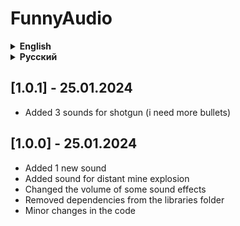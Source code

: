 # FunnyAudio

<details>
<summary><strong>English</strong></summary>

All sounds can be configured in the config ```Hypick.FunnyAudio.cfg```

### Changes:

- The shovel makes a sound [Bonk](https://www.youtube.com/watch?v=6TP0abZdRXg)
- When you look at the spring, it makes a sound [VineBoom](https://www.youtube.com/watch?v=Oc7Cin_87H4)
- Hoarding Bug
   - When chirping, it makes a sound [Yippee](https://www.youtube.com/watch?v=0CqEKoy-fIQ)
   - When hit, the player makes a sound [Ahh](https://www.youtube.com/watch?v=09gX0WL0AmI)
   - When aggressive, makes the sound AAAAAAGHH
- Shotgun
   - Reloading and shooting makes sounds I NEED MORE BULLETS
- Landmine now makes a BIG boom
- Airhorn now moans

</details>

<details>
<summary><strong>Русский</strong></summary>

Все звуки можно настроить в конфиге ```Hypick.FunnyAudio.cfg```

### Изменения:

- Лопата издает звук [Bonk](https://www.youtube.com/watch?v=6TP0abZdRXg)
- При взгляде на пружинку он издает звук [VineBoom](https://www.youtube.com/watch?v=Oc7Cin_87H4)
- Жук-накопитель
  - При стрекотании издает звук [Yippee](https://www.youtube.com/watch?v=0CqEKoy-fIQ)
  - При ударе игроку издает звук [Ahh](https://www.youtube.com/watch?v=09gX0WL0AmI)
  - При агрессивности издает звук AAAAAAGHH
- Дробовик
  - Перезарядка и выстрел издает звуки I NEED MORE BULLETS
- Мина теперь делает БОЛЬШОЙ бум
- Сирена (Airhorn) теперь издает стоны

</details>

## [1.0.1] - 25.01.2024

- Added 3 sounds for shotgun (i need more bullets)

## [1.0.0] - 25.01.2024

- Added 1 new sound
- Added sound for distant mine explosion
- Changed the volume of some sound effects
- Removed dependencies from the libraries folder
- Minor changes in the code